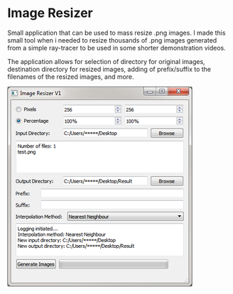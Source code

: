 # Image Resizer
Small application that can be used to mass resize .png images. I made this small tool when i needed to resize thousands of .png images generated from a simple ray-tracer to be used in some shorter demonstration videos.

The application allows for selection of directory for original images, destination directory for resized images, adding of prefix/suffix to the filenames of the resized images, and more.

![Example](https://raw.githubusercontent.com/linfredriksson/resizer/master/img/resizer_1.png)
